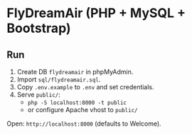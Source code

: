 
# FlyDreamAir (PHP + MySQL + Bootstrap)


## Run
1) Create DB `flydreamair` in phpMyAdmin.
2) Import `sql/flydreamair.sql`.
3) Copy `.env.example` to `.env` and set credentials.
4) Serve `public/`:
   - `php -S localhost:8000 -t public`
   - or configure Apache vhost to `public/`

Open: `http://localhost:8000` (defaults to Welcome).
